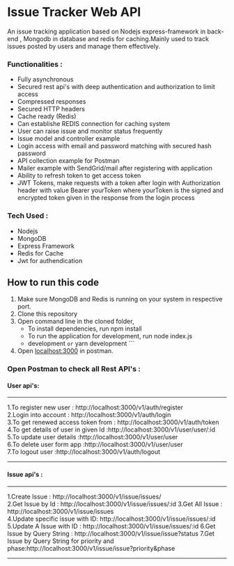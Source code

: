# Issue Tracker Web API

An issue tracking application based on Nodejs express-framework in back-end , Mongodb in database and redis for caching.Mainly used to track issues posted by users and manage them effectively.

### Functionalities :
   - Fully asynchronous
   - Secured rest api's with deep authentication and authorization to limit access
   - Compressed responses
   - Secured HTTP headers
   - Cache ready (Redis)
   - Can establishe REDIS connection for caching system
   - User can raise issue and monitor status frequently
   - Issue model and controller example
   - Login access with email and password matching with secured hash password
   - API collection example for Postman
   - Mailer example with SendGrid/mail after registering with application
   - Ability to refresh token to get access token 
   - JWT Tokens, make requests with a token after login with Authorization header with value Bearer yourToken where yourToken is the signed and encrypted token given in the response from the login process
    
 
### Tech Used :
   - Nodejs
   - MongoDB
   - Express Framework
   - Redis for Cache
   - Jwt for authendication
    
## How to run this code
  1. Make sure MongoDB and Redis is running on your system in respective port.
  2. Clone this repository
  3. Open command line in the cloned folder,
     - To install dependencies, run npm install
     - To run the application for development, run node index.js
     - development  ``` or ``` yarn development ```
4. Open [localhost:3000](http://localhost:3000/) in postman.
### Open Postman to check all Rest API's :

#### User api's:
***
1.To register new user :              http://localhost:3000/v1/auth/register    
2.Login into account   :              http://localhost:3000/v1/auth/login       
3.To get renewed access token from :  http://localhost:3000/v1/auth/token       
4.To get details of user in given Id :http://localhost:3000/v1/user/user/:id    
5.To update user details             :http://localhost:3000/v1/user/user        
6.To delete user form app            :http://localhost:3000/v1/user/user        
7.To logout user                    :http://localhost:3000/v1/auth/logout      
***
#### Issue api's :
***
1.Create Issue :                                   http://localhost:3000/v1/issue/issues/    
2.Get Issue by Id :                                http://localhost:3000/v1/issue/issues/:id 
3.Get All Issue :                                  http://localhost:3000/v1/issue/issues     
4.Update specific issue with ID:                   http://localhost:3000/v1/issue/issues/:id 
5.Update A Issue with ID  :                        http://localhost:3000/v1/issue/issues/:id 
6.Get Issue by Query String  :                     http://localhost:3000/v1/issue/issue?status 
7.Get Issue by Query String for priority and phase:http://localhost:3000/v1/issue/issue?priority&phase 
***
    

